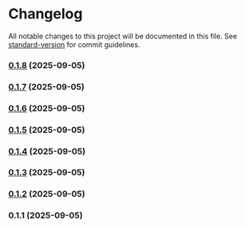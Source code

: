 # Changelog

All notable changes to this project will be documented in this file. See [standard-version](https://github.com/conventional-changelog/standard-version) for commit guidelines.

### [0.1.8](https://github.com/paulorogeriopb/template-admin-reactjs/compare/v0.1.7...v0.1.8) (2025-09-05)

### [0.1.7](https://github.com/paulorogeriopb/template-admin-reactjs/compare/v0.1.6...v0.1.7) (2025-09-05)

### [0.1.6](https://github.com/paulorogeriopb/template-admin-reactjs/compare/v0.1.5...v0.1.6) (2025-09-05)

### [0.1.5](https://github.com/paulorogeriopb/template-admin-reactjs/compare/v0.1.4...v0.1.5) (2025-09-05)

### [0.1.4](https://github.com/paulorogeriopb/template-admin-reactjs/compare/v0.1.3...v0.1.4) (2025-09-05)

### [0.1.3](https://github.com/paulorogeriopb/template-admin-reactjs/compare/v0.1.2...v0.1.3) (2025-09-05)

### [0.1.2](https://github.com/paulorogeriopb/template-admin-reactjs/compare/v0.1.1...v0.1.2) (2025-09-05)

### 0.1.1 (2025-09-05)
